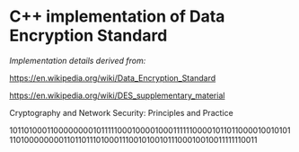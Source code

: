 # C++ implementation of Data Encryption Standard



_*Implementation details derived from:*_

https://en.wikipedia.org/wiki/Data_Encryption_Standard

https://en.wikipedia.org/wiki/DES_supplementary_material

Cryptography and Network Security: Principles and Practice






10110100011000000001011111000100001000111111000010110110000100101011101000000001101101110100011100101001011100010010011111110011
